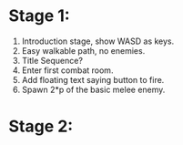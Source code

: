 # Stage 1:

1) Introduction stage, show WASD as keys.
2) Easy walkable path, no enemies.
3) Title Sequence?
4) Enter first combat room.
5) Add floating text saying button to fire.
6) Spawn 2*p of the basic melee enemy.

# Stage 2: